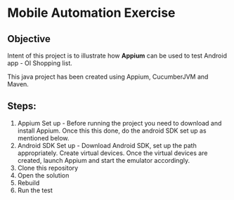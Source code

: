 
Mobile Automation Exercise
===========================

## Objective

Intent of this project is to illustrate how **Appium** can be used to test Android app - OI Shopping list.

This java project has been created using Appium, CucumberJVM and Maven.

## Steps:

1. Appium Set up - Before running the project you need to download and install Appium. Once this this done, do the android SDK set up as mentioned below.
2. Android SDK Set up - Download Android SDK, set up the path appropriately. Create virtual devices. Once the virtual devices are created, launch Appium and start the emulator accordingly.
3. Clone this repository
4. Open the solution
5. Rebuild
6. Run the test
